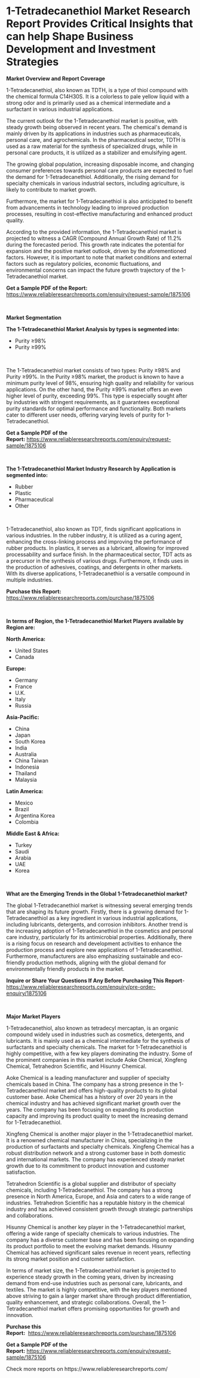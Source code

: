 <p><h1>1-Tetradecanethiol Market Research Report Provides Critical Insights that can help Shape Business Development and Investment Strategies</h1></p><p><strong>Market Overview and Report Coverage</strong></p>
<p><p>1-Tetradecanethiol, also known as TDTH, is a type of thiol compound with the chemical formula C14H30S. It is a colorless to pale yellow liquid with a strong odor and is primarily used as a chemical intermediate and a surfactant in various industrial applications.</p><p>The current outlook for the 1-Tetradecanethiol market is positive, with steady growth being observed in recent years. The chemical's demand is mainly driven by its applications in industries such as pharmaceuticals, personal care, and agrochemicals. In the pharmaceutical sector, TDTH is used as a raw material for the synthesis of specialized drugs, while in personal care products, it is utilized as a stabilizer and emulsifying agent.</p><p>The growing global population, increasing disposable income, and changing consumer preferences towards personal care products are expected to fuel the demand for 1-Tetradecanethiol. Additionally, the rising demand for specialty chemicals in various industrial sectors, including agriculture, is likely to contribute to market growth.</p><p>Furthermore, the market for 1-Tetradecanethiol is also anticipated to benefit from advancements in technology leading to improved production processes, resulting in cost-effective manufacturing and enhanced product quality.</p><p>According to the provided information, the 1-Tetradecanethiol market is projected to witness a CAGR (Compound Annual Growth Rate) of 11.2% during the forecasted period. This growth rate indicates the potential for expansion and the positive market outlook, driven by the aforementioned factors. However, it is important to note that market conditions and external factors such as regulatory policies, economic fluctuations, and environmental concerns can impact the future growth trajectory of the 1-Tetradecanethiol market.</p></p>
<p><strong>Get a Sample PDF of the Report:</strong> <a href="https://www.reliableresearchreports.com/enquiry/request-sample/1875106">https://www.reliableresearchreports.com/enquiry/request-sample/1875106</a></p>
<p>&nbsp;</p>
<p><strong>Market Segmentation</strong></p>
<p><strong>The 1-Tetradecanethiol Market Analysis by types is segmented into:</strong></p>
<p><ul><li>Purity ≥98%</li><li>Purity ≥99%</li></ul></p>
<p>&nbsp;</p>
<p><p>The 1-Tetradecanethiol market consists of two types: Purity ≥98% and Purity ≥99%. In the Purity ≥98% market, the product is known to have a minimum purity level of 98%, ensuring high quality and reliability for various applications. On the other hand, the Purity ≥99% market offers an even higher level of purity, exceeding 99%. This type is especially sought after by industries with stringent requirements, as it guarantees exceptional purity standards for optimal performance and functionality. Both markets cater to different user needs, offering varying levels of purity for 1-Tetradecanethiol.</p></p>
<p><strong>Get a Sample PDF of the Report:</strong>&nbsp;<a href="https://www.reliableresearchreports.com/enquiry/request-sample/1875106">https://www.reliableresearchreports.com/enquiry/request-sample/1875106</a></p>
<p>&nbsp;</p>
<p><strong>The 1-Tetradecanethiol Market Industry Research by Application is segmented into:</strong></p>
<p><ul><li>Rubber</li><li>Plastic</li><li>Pharmaceutical</li><li>Other</li></ul></p>
<p>&nbsp;</p>
<p><p>1-Tetradecanethiol, also known as TDT, finds significant applications in various industries. In the rubber industry, it is utilized as a curing agent, enhancing the cross-linking process and improving the performance of rubber products. In plastics, it serves as a lubricant, allowing for improved processability and surface finish. In the pharmaceutical sector, TDT acts as a precursor in the synthesis of various drugs. Furthermore, it finds uses in the production of adhesives, coatings, and detergents in other markets. With its diverse applications, 1-Tetradecanethiol is a versatile compound in multiple industries.</p></p>
<p><strong>Purchase this Report:</strong>&nbsp; <a href="https://www.reliableresearchreports.com/purchase/1875106">https://www.reliableresearchreports.com/purchase/1875106</a></p>
<p>&nbsp;</p>
<p><strong>In terms of Region, the 1-Tetradecanethiol Market Players available by Region are:</strong></p>
<p>
    <p> <strong> North America: </strong>
        <ul>
            <li>United States</li>
            <li>Canada</li>
        </ul>
        </p> 
    <p> <strong> Europe: </strong>
        <ul>
            <li>Germany</li>
            <li>France</li>
            <li>U.K.</li>
            <li>Italy</li>
            <li>Russia</li>
        </ul>
        </p> 
    <p> <strong> Asia-Pacific: </strong>
        <ul>
            <li>China</li>
            <li>Japan</li>
            <li>South Korea</li>
            <li>India</li>
            <li>Australia</li>
            <li>China Taiwan</li>
            <li>Indonesia</li>
            <li>Thailand</li>
            <li>Malaysia</li>
        </ul>
        </p> 
    <p> <strong> Latin America: </strong>
        <ul>
            <li>Mexico</li>
            <li>Brazil</li>
            <li>Argentina Korea</li>
            <li>Colombia</li>
        </ul>
        </p> 
    <p> <strong> Middle East & Africa: </strong>
        <ul>
            <li>Turkey</li>
            <li>Saudi</li>
            <li>Arabia</li>
            <li>UAE</li>
            <li>Korea</li>
        </ul>
    </p>
    </p>
<p>&nbsp;</p>
<p><strong>What are the Emerging Trends in the Global 1-Tetradecanethiol market?</strong></p>
<p><p>The global 1-Tetradecanethiol market is witnessing several emerging trends that are shaping its future growth. Firstly, there is a growing demand for 1-Tetradecanethiol as a key ingredient in various industrial applications, including lubricants, detergents, and corrosion inhibitors. Another trend is the increasing adoption of 1-Tetradecanethiol in the cosmetics and personal care industry, particularly for its antimicrobial properties. Additionally, there is a rising focus on research and development activities to enhance the production process and explore new applications of 1-Tetradecanethiol. Furthermore, manufacturers are also emphasizing sustainable and eco-friendly production methods, aligning with the global demand for environmentally friendly products in the market.</p></p>
<p><strong>Inquire or Share Your Questions If Any Before Purchasing This Report</strong>- <a href="https://www.reliableresearchreports.com/enquiry/pre-order-enquiry/1875106">https://www.reliableresearchreports.com/enquiry/pre-order-enquiry/1875106</a></p>
<p>&nbsp;</p>
<p><strong>Major Market Players</strong></p>
<p><p>1-Tetradecanethiol, also known as tetradecyl mercaptan, is an organic compound widely used in industries such as cosmetics, detergents, and lubricants. It is mainly used as a chemical intermediate for the synthesis of surfactants and specialty chemicals. The market for 1-Tetradecanethiol is highly competitive, with a few key players dominating the industry. Some of the prominent companies in this market include Aoke Chemical, Xingfeng Chemical, Tetrahedron Scientific, and Hisunny Chemical.</p><p>Aoke Chemical is a leading manufacturer and supplier of specialty chemicals based in China. The company has a strong presence in the 1-Tetradecanethiol market and offers high-quality products to its global customer base. Aoke Chemical has a history of over 20 years in the chemical industry and has achieved significant market growth over the years. The company has been focusing on expanding its production capacity and improving its product quality to meet the increasing demand for 1-Tetradecanethiol.</p><p>Xingfeng Chemical is another major player in the 1-Tetradecanethiol market. It is a renowned chemical manufacturer in China, specializing in the production of surfactants and specialty chemicals. Xingfeng Chemical has a robust distribution network and a strong customer base in both domestic and international markets. The company has experienced steady market growth due to its commitment to product innovation and customer satisfaction.</p><p>Tetrahedron Scientific is a global supplier and distributor of specialty chemicals, including 1-Tetradecanethiol. The company has a strong presence in North America, Europe, and Asia and caters to a wide range of industries. Tetrahedron Scientific has a reputable history in the chemical industry and has achieved consistent growth through strategic partnerships and collaborations.</p><p>Hisunny Chemical is another key player in the 1-Tetradecanethiol market, offering a wide range of specialty chemicals to various industries. The company has a diverse customer base and has been focusing on expanding its product portfolio to meet the evolving market demands. Hisunny Chemical has achieved significant sales revenue in recent years, reflecting its strong market position and customer satisfaction.</p><p>In terms of market size, the 1-Tetradecanethiol market is projected to experience steady growth in the coming years, driven by increasing demand from end-use industries such as personal care, lubricants, and textiles. The market is highly competitive, with the key players mentioned above striving to gain a larger market share through product differentiation, quality enhancement, and strategic collaborations. Overall, the 1-Tetradecanethiol market offers promising opportunities for growth and innovation.</p></p>
<p><strong>Purchase this Report:</strong>&nbsp;&nbsp;<a href="https://www.reliableresearchreports.com/purchase/1875106">https://www.reliableresearchreports.com/purchase/1875106</a></p>
<p></p>
<p><strong>Get a Sample PDF of the Report:</strong>&nbsp;<a href="https://www.reliableresearchreports.com/enquiry/request-sample/1875106">https://www.reliableresearchreports.com/enquiry/request-sample/1875106</a></p>
<p>Check more reports on https://www.reliableresearchreports.com/</p>